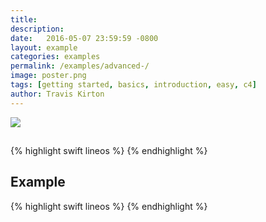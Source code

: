 ```yaml
---
title: 
description: 
date:   2016-05-07 23:59:59 -0800
layout: example
categories: examples
permalink: /examples/advanced-/
image: poster.png
tags: [getting started, basics, introduction, easy, c4]
author: Travis Kirton
---
```

![](.png)

## 
{% highlight swift lineos %}
{% endhighlight %}

## Example
{% highlight swift lineos %}
{% endhighlight %}
